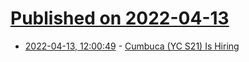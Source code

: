 # [Published on 2022-04-13](index.md)

* [2022-04-13, 12:00:49](https://news.ycombinator.com/item?id=31013621) - [Cumbuca (YC S21) Is Hiring](https://news.ycombinator.com/item?id=31013621)
